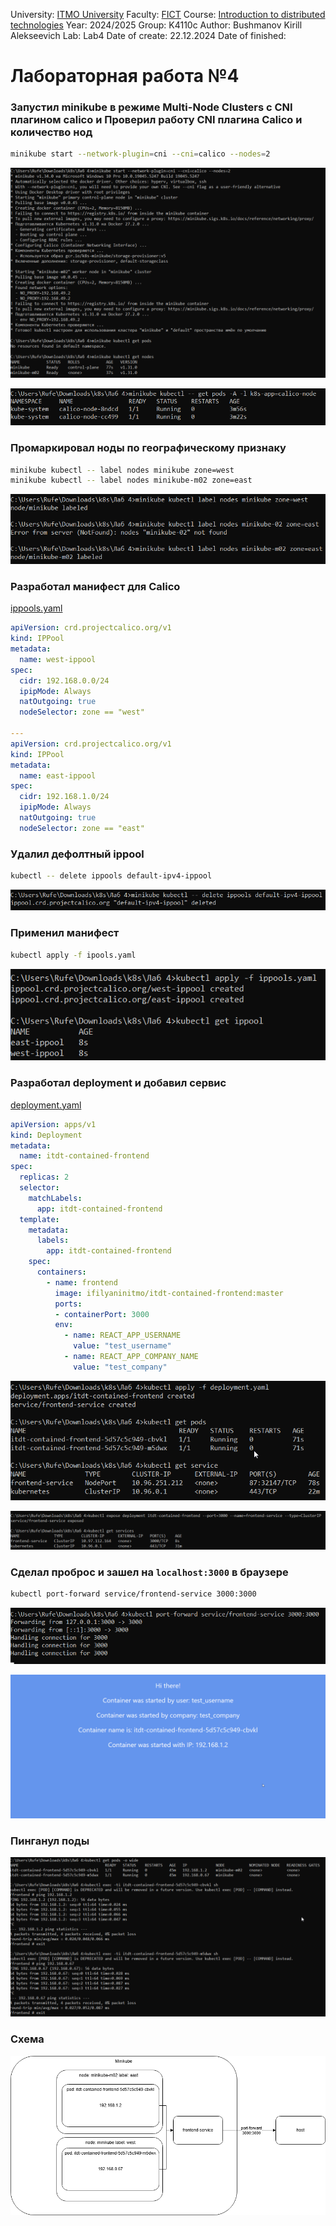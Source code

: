 University: [ITMO University](https://itmo.ru/ru/)
Faculty: [FICT](https://fict.itmo.ru)
Course: [Introduction to distributed technologies](https://github.com/itmo-ict-faculty/introduction-to-distributed-technologies)
Year: 2024/2025
Group: K4110c
Author: Bushmanov Kirill Alekseevich
Lab: Lab4
Date of create: 22.12.2024
Date of finished: 

# Лабораторная работа №4

### Запустил minikube в режиме Multi-Node Clusters с CNI плагином calico и Проверил работу CNI плагина Calico и количество нод
```bash
minikube start --network-plugin=cni --cni=calico --nodes=2
```

![Запуск minikube и calico](https://github.com/rufe69/2024_2025-introduction_to_distributed_technologies-k4110--bushmanov_k_a/blob/main/lab4/Screenshots/1.png "")

![Проверка подов](https://github.com/rufe69/2024_2025-introduction_to_distributed_technologies-k4110--bushmanov_k_a/blob/main/lab4/Screenshots/2.png "")

### Промаркировал ноды по географическому признаку 
```bash
minikube kubectl -- label nodes minikube zone=west
minikube kubectl -- label nodes minikube-m02 zone=east
```

![Маркировка нод](https://github.com/rufe69/2024_2025-introduction_to_distributed_technologies-k4110--bushmanov_k_a/blob/main/lab4/Screenshots/3.png "")

### Разработал манифест для Calico
[ippools.yaml](https://github.com/rufe69/2024_2025-introduction_to_distributed_technologies-k4110--bushmanov_k_a/blob/main/lab4/ippools.yaml)
```yaml
apiVersion: crd.projectcalico.org/v1
kind: IPPool
metadata:
  name: west-ippool
spec:
  cidr: 192.168.0.0/24
  ipipMode: Always
  natOutgoing: true
  nodeSelector: zone == "west"

---
apiVersion: crd.projectcalico.org/v1
kind: IPPool
metadata:
  name: east-ippool
spec:
  cidr: 192.168.1.0/24
  ipipMode: Always
  natOutgoing: true
  nodeSelector: zone == "east"
```

### Удалил дефолтный ippool

```bash
kubectl -- delete ippools default-ipv4-ippool
```

![Удаление дефолтного ippool](https://github.com/rufe69/2024_2025-introduction_to_distributed_technologies-k4110--bushmanov_k_a/blob/main/lab4/Screenshots/4.png "")

### Применил манифест 
```bash
kubectl apply -f ipools.yaml
```

![Применение манифеста](https://github.com/rufe69/2024_2025-introduction_to_distributed_technologies-k4110--bushmanov_k_a/blob/main/lab4/Screenshots/5.png "")

### Разработал deployment и добавил сервис
[deployment.yaml](https://github.com/rufe69/2024_2025-introduction_to_distributed_technologies-k4110--bushmanov_k_a/blob/main/lab4/deployment.yaml)

```yaml
apiVersion: apps/v1
kind: Deployment
metadata:
  name: itdt-contained-frontend
spec:
  replicas: 2
  selector:
    matchLabels:
      app: itdt-contained-frontend
  template:
    metadata:
      labels:
        app: itdt-contained-frontend
    spec:
      containers:
        - name: frontend
          image: ifilyaninitmo/itdt-contained-frontend:master
          ports:
          - containerPort: 3000
          env:
            - name: REACT_APP_USERNAME
              value: "test_username"
            - name: REACT_APP_COMPANY_NAME
              value: "test_company"
```

![Применение deployment](https://github.com/rufe69/2024_2025-introduction_to_distributed_technologies-k4110--bushmanov_k_a/blob/main/lab4/Screenshots/6.png "")

![Добавление сервиса](https://github.com/rufe69/2024_2025-introduction_to_distributed_technologies-k4110--bushmanov_k_a/blob/main/lab4/Screenshots/7.png "")

### Сделал проброс и зашел на `localhost:3000` в браузере
```bash
kubectl port-forward service/frontend-service 3000:3000
```

![Проброс](https://github.com/rufe69/2024_2025-introduction_to_distributed_technologies-k4110--bushmanov_k_a/blob/main/lab4/Screenshots/8.png "")

![Браузер](https://github.com/rufe69/2024_2025-introduction_to_distributed_technologies-k4110--bushmanov_k_a/blob/main/lab4/Screenshots/9.png "")

###  Пинганул поды
![Пинг подов](https://github.com/rufe69/2024_2025-introduction_to_distributed_technologies-k4110--bushmanov_k_a/blob/main/lab4/Screenshots/10.png "")

### Схема 
![Схема](https://github.com/rufe69/2024_2025-introduction_to_distributed_technologies-k4110--bushmanov_k_a/blob/main/lab4/lab4%20scheme.png "")
